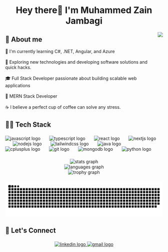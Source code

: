 <h1 align="center">Hey there👋 I'm Muhammed Zain Jambagi</h1>


<img align="right" height="200" src="https://i.pinimg.com/originals/84/1a/eb/841aeb9f113999616d097b414c539dfd.gif"  />


<h2 align="left">🚀 About me</h2>


<p align="left">🔭   I'm currently learning C#, .NET, Angular, and Azure<br><br>🤔   Exploring new technologies and developing software solutions and quick hacks.<br><br>🎓   Full Stack Developer passionate about building scalable web applications<br><br>💼   MERN Stack Developer<br><br>☕   I believe a perfect cup of coffee can solve any stress.</p>

###

<h2 align="left">🧑‍💻 Tech Stack</h2>

###

<div align="left">
  <img src="https://cdn.jsdelivr.net/gh/devicons/devicon/icons/javascript/javascript-original.svg" height="60" alt="javascript logo"  />
  <img width="20" />
  <img src="https://cdn.jsdelivr.net/gh/devicons/devicon/icons/typescript/typescript-original.svg" height="60" alt="typescript logo"  />
  <img width="20" />
  <img src="https://cdn.jsdelivr.net/gh/devicons/devicon/icons/react/react-original.svg" height="60" alt="react logo"  />
  <img width="20" />
  <img src="https://cdn.jsdelivr.net/gh/devicons/devicon/icons/nextjs/nextjs-original.svg" height="60" alt="nextjs logo"  />
  <img width="20" />
  <img src="https://cdn.jsdelivr.net/gh/devicons/devicon/icons/nodejs/nodejs-original.svg" height="60" alt="nodejs logo"  />
  <img width="20" />
  <img src="https://cdn.simpleicons.org/tailwindcss/06B6D4" height="60" alt="tailwindcss logo"  />
  <img width="20" />
  <img src="https://cdn.jsdelivr.net/gh/devicons/devicon/icons/java/java-original.svg" height="60" alt="java logo"  />
  <img width="20" />
  <img src="https://cdn.jsdelivr.net/gh/devicons/devicon/icons/cplusplus/cplusplus-original.svg" height="60" alt="cplusplus logo"  />
  <img width="20" />
  <img src="https://cdn.jsdelivr.net/gh/devicons/devicon/icons/git/git-original.svg" height="60" alt="git logo"  />
  <img width="20" />
  <img src="https://cdn.jsdelivr.net/gh/devicons/devicon/icons/mongodb/mongodb-original.svg" height="60" alt="mongodb logo"  />
  <img width="20" />
  <img src="https://cdn.jsdelivr.net/gh/devicons/devicon/icons/python/python-original.svg" height="60" alt="python logo"  />
</div>

###

<div align="center">
  <img src="https://github-readme-stats.vercel.app/api?username=Muhammed-Zain&hide_title=true&hide_rank=true&show_icons=true&include_all_commits=true&count_private=true&disable_animations=false&theme=nord&locale=en&hide_border=true&order=1" height="150" alt="stats graph" /> <br>
  <img src="https://github-readme-stats.vercel.app/api/top-langs?username=Muhammed-Zain&locale=en&hide_title=false&layout=compact&card_width=320&langs_count=5&theme=nightowl&hide_border=true&order=2" height="150" alt="languages graph" /> <br>
  <img src="https://github-profile-trophy.vercel.app?username=Muhammed-Zain&theme=discord&column=-1&row=1&margin-w=8&margin-h=8&no-bg=false&no-frame=true&order=4" height="150" alt="trophy graph"  />
</div>

###

<div>
  <img src="https://github.com/Platane/snk/raw/output/github-contribution-grid-snake.svg" alt="Snake animation" text-align="center"/>
</div>



###

<h2 align="left">🔗 Let's Connect</h2>

###

<div align="center">
  <a href="🔭   I'm currently learning C#, .NET, Angular, and Azure 🤔   Exploring new technologies and developing software solutions and quick hacks. 🎓   Full Stack Developer passionate about building scalable web applications 💼   MERN Stack Developer ☕   I believe a perfect cup of coffee can solve any stress." target="_blank">
    <img src="https://raw.githubusercontent.com/maurodesouza/profile-readme-generator/master/src/assets/icons/social/linkedin/default.svg" width="52" height="40" alt="linkedin logo"  />
  </a>
  <a href="https://mail.google.com/mail/u/0/?fs=1&tf=cm&source=mailto&to=muhammedzainjambagi@gmail.com" target="_blank">
    <img src="https://raw.githubusercontent.com/maurodesouza/profile-readme-generator/master/src/assets/icons/social/gmail/default.svg" width="52" height="40" alt="gmail logo"  />
  </a>
</div>

###

<!---
Muhammed-Zain/Muhammed-Zain is a ✨ special ✨ repository because its `README.md` (this file) appears on your GitHub profile.
You can click the Preview link to take a look at your changes.
--->
